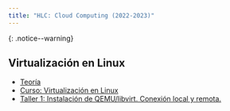 ```yaml
---
title: "HLC: Cloud Computing (2022-2023)"
---
```


{: .notice--warning}
## Virtualización en Linux
* [Teoría](https://raw.githubusercontent.com/josedom24/presentaciones/main/hlc/virtualizacion.pdf)
* [Curso: Virtualización en Linux](https://github.com/josedom24/curso_virtualizacion_linux)
* [Taller 1: Instalación de QEMU/libvirt. Conexión local y remota.](1_virtualizacion/t1.html)
